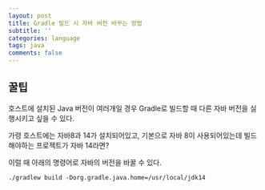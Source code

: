 ```yaml
---
layout: post
title: Gradle 빌드 시 자바 버전 바꾸는 방법
subtitle: ''
categories: language
tags: java
comments: false
---
```


## 꿀팁

호스트에 설치된 Java 버전이 여러개일 경우 Gradle로 빌드할 때 다른 자바 버전을 실행시키고 싶을 수 있다.

가령 호스트에는 자바8과 14가 설치되어있고, 기본으로 자바 8이 사용되어있는데 빌드해야하는 프로젝트가 자바 14라면?

이럴 때 아래의 명령어로 자바의 버전을 바꿀 수 있다.

```
./gradlew build -Dorg.gradle.java.home=/usr/local/jdk14
```
